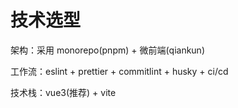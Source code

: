 # 技术选型

架构：采用 monorepo(pnpm) + 微前端(qiankun)

工作流：eslint + prettier + commitlint + husky + ci/cd

技术栈：vue3(推荐) + vite

